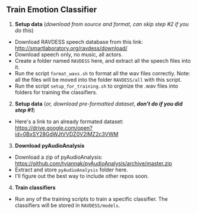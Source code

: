 Train Emotion Classifier
------------------------  
1. **Setup data** (_download from source and format, can skip step #2 if you do this_)
  - Download RAVDESS speech database from this link: http://smartlaboratory.org/ravdess/download/  
  - Download speech only, no music, all actors.
  - Create a folder named `RAVDESS` here, and extract all the speech files into it.  
  - Run the script `format_wavs.sh` to format all the wav files correctly. Note: all the files will be moved into the folder `RAVDESS/all` with this script.
  - Run the script `setup_for_training.sh` to orginize the .wav files into folders for training the classifiers.  
2.  **Setup data** (_or, download pre-formatted dataset_, **_don't do if you did step #1_**)
  - Here's a link to an already formated dataset: https://drive.google.com/open?id=0BxSY28GdWJtVVDZ0V2lMZ2c3VWM
3.  **Download pyAudioAnalysis**  
  - Download a zip of pyAudioAnalysis: https://github.com/tyiannak/pyAudioAnalysis/archive/master.zip
  - Extract and store `pyAudioAnalysis` folder here.
  - I'll figure out the best way to include other repos soon.
4.  **Train classifiers** 
  - Run any of the training scripts to train a specific classifier. The classifiers will be stored in `RAVDESS/models`.  

